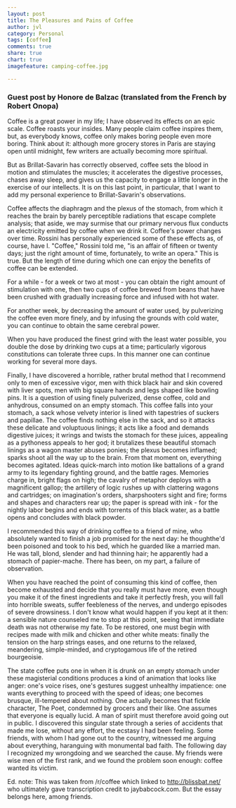 ```yaml
---
layout: post
title: The Pleasures and Pains of Coffee
author: jvl
category: Personal
tags: [coffee]
comments: true
share: true
chart: true
imagefeature: camping-coffee.jpg

---
```


### Guest post by Honore de Balzac (translated from the French by Robert Onopa)

Coffee is a great power in my life; I have observed its effects on an epic scale. Coffee roasts your insides. Many people claim coffee inspires them, but, as everybody knows, coffee only makes boring people even more boring. Think about it: although more grocery stores in Paris are staying open until midnight, few writers are actually becoming more spiritual.

But as Brillat-Savarin has correctly observed, coffee sets the blood in motion and stimulates the muscles; it accelerates the digestive processes, chases away sleep, and gives us the capacity to engage a little longer in the exercise of our intellects. It is on this last point, in particular, that I want to add my personal experience to Brillat-Savarin's observations.

Coffee affects the diaphragm and the plexus of the stomach, from which it reaches the brain by barely perceptible radiations that escape complete analysis; that aside, we may surmise that our primary nervous flux conducts an electricity emitted by coffee when we drink it. Coffee's power changes over time. Rossini has personally experienced some of these effects as, of course, have I. "Coffee," Rossini told me, "is an affair of fifteen or twenty days; just the right amount of time, fortunately, to write an opera." This is true. But the length of time during which one can enjoy the benefits of coffee can be extended.

For a while - for a week or two at most - you can obtain the right amount of stimulation with one, then two cups of coffee brewed from beans that have been crushed with gradually increasing force and infused with hot water.

For another week, by decreasing the amount of water used, by pulverizing the coffee even more finely, and by infusing the grounds with cold water, you can continue to obtain the same cerebral power.

When you have produced the finest grind with the least water possible, you double the dose by drinking two cups at a time; particularly vigorous constitutions can tolerate three cups. In this manner one can continue working for several more days.

Finally, I have discovered a horrible, rather brutal method that I recommend only to men of excessive vigor, men with thick black hair and skin covered with liver spots, men with big square hands and legs shaped like bowling pins. It is a question of using finely pulverized, dense coffee, cold and anhydrous, consumed on an empty stomach. This coffee falls into your stomach, a sack whose velvety interior is lined with tapestries of suckers and papillae. The coffee finds nothing else in the sack, and so it attacks these delicate and voluptuous linings; it acts like a food and demands digestive juices; it wrings and twists the stomach for these juices, appealing as a pythoness appeals to her god; it brutalizes these beautiful stomach linings as a wagon master abuses ponies; the plexus becomes inflamed; sparks shoot all the way up to the brain. From that moment on, everything becomes agitated. Ideas quick-march into motion like battalions of a grand army to its legendary fighting ground, and the battle rages. Memories charge in, bright flags on high; the cavalry of metaphor deploys with a magnificent gallop; the artillery of logic rushes up with clattering wagons and cartridges; on imagination's orders, sharpshooters sight and fire; forms and shapes and characters rear up; the paper is spread with ink - for the nightly labor begins and ends with torrents of this black water, as a battle opens and concludes with black powder.

I recommended this way of drinking coffee to a friend of mine, who absolutely wanted to finish a job promised for the next day: he thoughthe'd been poisoned and took to his bed, which he guarded like a married man. He was tall, blond, slender and had thinning hair; he apparently had a stomach of papier-mache. There has been, on my part, a failure of observation.

When you have reached the point of consuming this kind of coffee, then become exhausted and decide that you really must have more, even though you make it of the finest ingredients and take it perfectly fresh, you will fall into horrible sweats, suffer feebleness of the nerves, and undergo episodes of severe drowsiness. I don't know what would happen if you kept at it then: a sensible nature counseled me to stop at this point, seeing that immediate death was not otherwise my fate. To be restored, one must begin with recipes made with milk and chicken and other white meats: finally the tension on the harp strings eases, and one returns to the relaxed, meandering, simple-minded, and cryptogamous life of the retired bourgeoisie.

The state coffee puts one in when it is drunk on an empty stomach under these magisterial conditions produces a kind of animation that looks like anger: one's voice rises, one's gestures suggest unhealthy impatience: one wants everything to proceed with the speed of ideas; one becomes brusque, ill-tempered about nothing. One actually becomes that fickle character, The Poet, condemned by grocers and their like. One assumes that everyone is equally lucid. A man of spirit must therefore avoid going out in public. I discovered this singular state through a series of accidents that made me lose, without any effort, the ecstasy I had been feeling. Some friends, with whom I had gone out to the country, witnessed me arguing about everything, haranguing with monumental bad faith. The following day I recognized my wrongdoing and we searched the cause. My friends were wise men of the first rank, and we found the problem soon enough: coffee wanted its victim.

Ed. note: This was taken from /r/coffee which linked to http://blissbat.net/ who ultimately gave transcription credit to jaybabcock.com. But the essay belongs here, among friends.
